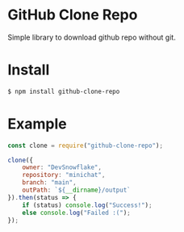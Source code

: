 # GitHub Clone Repo

Simple library to download github repo without git.

# Install

```sh
$ npm install github-clone-repo
```

# Example

```js
const clone = require("github-clone-repo");

clone({
    owner: "DevSnowflake",
    repository: "minichat",
    branch: "main",
    outPath: `${__dirname}/output`
}).then(status => {
    if (status) console.log("Success!");
    else console.log("Failed :(");
});
```